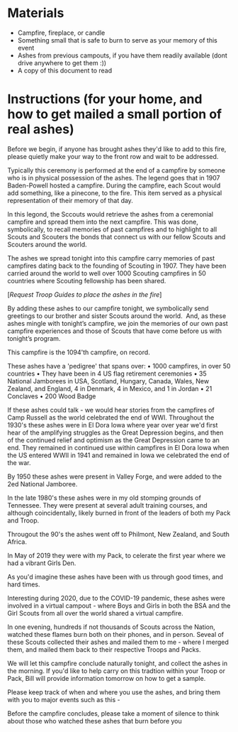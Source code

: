 ﻿# Materials
* Campfire, fireplace, or candle
* Something small that is safe to burn to serve as your memory of this event
* Ashes from previous campouts, if you have them readily available (dont drive anywhere to get them :))
* A copy of this document to read


# Instructions (for your home, and how to get mailed a small portion of real ashes)

Before we begin, if anyone has brought ashes they'd like to add to this fire,  please quietly make your way to the front row and wait to be addressed.

Typically this ceremony is performed at the end of a campfire by someone who is in physical possession of the ashes.  The legend goes that in 1907 Baden-Powell hosted a campfire.  During the campfire, each Scout would add something, like a pinecone, to the fire.  This item served as a physical representation of their memory of that day.

In this legond, the Sccouts would retrieve the ashes from a ceremonial campfire and spread them into the next campfire. This was done, symbolically, to recall memories of past campfires and to highlight to all Scouts and Scouters the bonds that connect us with our fellow Scouts and Scouters around the world.

The ashes we spread tonight into this campfire carry memories of past campfires dating back to the founding of Scouting in 1907.  They have been carried around the world to well over 1000 Scouting campfires in 50 countries where Scouting fellowship has been shared.


[*Request Troop Guides to place the ashes in the fire*]


By adding these ashes to our campfire tonight, we symbolically send greetings to our brother and sister Scouts around the world.  And, as these ashes mingle with tonight’s campfire, we join the memories of our own past campfire experiences and those of Scouts that have come before us with tonight’s program. 

This campfire is the 1094'th campfire, on record.  

These ashes have a 'pedigree' that spans over:
	• 1000 campfires, in over 50 countries
	• They have been in 4 US flag retirement ceremonies
	• 35 National Jamborees in USA, Scotland, Hungary, Canada, Wales, New Zealand, and England, 4 in Denmark, 4 in Mexico, and 1 in Jordan
	• 21 Conclaves 
	• 200 Wood Badge

If these ashes could talk - we would hear stories from the campfires of Camp Russell as the world celebrated the end of WWI. Throughout the 1930's these ashes were in El Dora Iowa where year over year we'd first hear of the amplifying struggles as the Great Depression begins,  and then of the continued relief and optimism as the Great Depression came to an end.  They remained in continued use within campfires in El Dora Iowa when the US entered WWII in 1941 and remained in Iowa we celebrated the end of the war.  

By 1950 these ashes were present in Valley Forge, and were added to the 2ed National Jamboree.

In the late 1980's these ashes were in my old stomping grounds of Tennessee. They were present at several adult training courses, and although coincidentally, likely burned in front of the leaders of both my Pack and Troop. 

Througout the 90's the ashes went off to Philmont, New Zealand, and South Africa.

In May of 2019 they were with my Pack, to celerate the first year where we had a vibrant Girls Den.

As you'd imagine these ashes have been with us through good times, and hard times.

Interesting during 2020, due to the COVID-19 pandemic, these ashes were involved in a virtual campout - where Boys and Girls in both the BSA and the Girl Scouts from all over the world shared a virtual campfire.

In one evening, hundreds if not thousands of Scouts across the Nation, watched these flames burn both on their phones, and in person. Seveal of these Scouts collected their ashes and mailed them to me - where I merged them, and mailed them back to their respective Troops and Packs.

We will let this campfire conclude naturally tonight, and collect the ashes in the morning.  If you'd like to help carry on this tradtion within your Troop or Pack, Bill will provide information tomorrow on how to get a sample.

Please keep track of when and where you use the ashes, and bring them with you to major events such as this - 

Before the campfire concludes,  please take a moment of silence to think about those who watched these ashes that burn before you